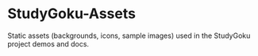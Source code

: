 # StudyGoku-Assets
Static assets (backgrounds, icons, sample images) used in the StudyGoku project demos and docs.
